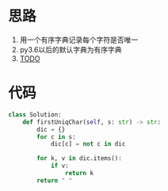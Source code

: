 
# 思路
1. 用一个有序字典记录每个字符是否唯一
2. py3.6以后的默认字典为有序字典
3. [TODO](https://www.cnblogs.com/xieqiankun/p/python_dict.html)

# 代码
```python
class Solution:
    def firstUniqChar(self, s: str) -> str:
        dic = {}
        for c in s:
            dic[c] = not c in dic

        for k, v in dic.items():
            if v:
                return k
        return " "
```